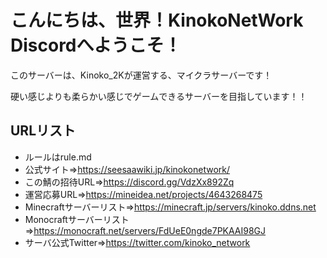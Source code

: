 # こんにちは、世界！KinokoNetWork Discordへようこそ！

このサーバーは、Kinoko_2Kが運営する、マイクラサーバーです！

硬い感じよりも柔らかい感じでゲームできるサーバーを目指しています！！


## URLリスト
* ルールはrule.md
* 公式サイト=>https://seesaawiki.jp/kinokonetwork/
* この鯖の招待URL=>https://discord.gg/VdzXx892Zq
* 運営応募URL=>https://mineidea.net/projects/4643268475
* Minecraftサーバーリスト=>https://minecraft.jp/servers/kinoko.ddns.net
* Monocraftサーバーリスト=>https://monocraft.net/servers/FdUeE0ngde7PKAAI98GJ
* サーバ公式Twitter=>https://twitter.com/kinoko_network 

